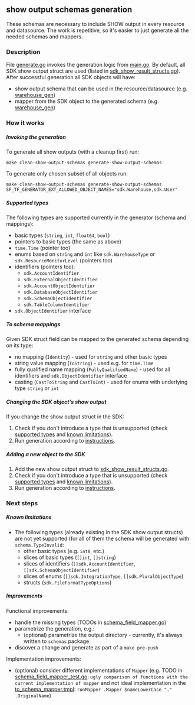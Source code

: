 ## show output schemas generation

These schemas are necessary to include SHOW output in every resource and datasource. The work is repetitive, so it's
easier to just generate all the needed schemas and mappers.

### Description

File [generate.go](../generate.go) invokes the generation logic from [main.go](./main/main.go). By default, all SDK show
output struct are used (listed in [sdk_show_result_structs.go](./sdk_show_result_structs.go)). After successful
generation all SDK objects will have:

- show output schema that can be used in the resource/datasource (e.g. [warehouse_gen](../warehouse_gen.go#L11))
- mapper from the SDK object to the generated schema (e.g. [warehouse_gen](../warehouse_gen.go#L124))

### How it works

##### Invoking the generation

To generate all show outputs (with a cleanup first) run:

```shell
make clean-show-output-schemas generate-show-output-schemas
```

To generate only chosen subset of all objects run:
```shell
make clean-show-output-schemas generate-show-output-schemas SF_TF_GENERATOR_EXT_ALLOWED_OBJECT_NAMES="sdk.Warehouse,sdk.User"
```

##### Supported types

The following types are supported currently in the generator (schema and mappings):

- basic types (`string`, `int`, `float64`, `bool`)
- pointers to basic types (the same as above)
- `time.Time` (pointer too)
- enums based on `string` and `int` like `sdk.WarehouseType` or `sdk.ResourceMonitorLevel` (pointers too)
- identifiers (pointers too):
    - `sdk.AccountIdentifier`
    - `sdk.ExternalObjectIdentifier`
    - `sdk.AccountObjectIdentifier`
    - `sdk.DatabaseObjectIdentifier`
    - `sdk.SchemaObjectIdentifier`
    - `sdk.TableColumnIdentifier`
- `sdk.ObjectIdentifier` interface

##### To schema mappings

Given SDK struct field can be mapped to the generated schema depending on its type:
- no mapping (`Identity`) - used for `string` and other basic types
- string value mapping (`ToString`) - used e.g. for `time.Time`
- fully qualified name mapping (`FullyQualifiedName`) - used for all identifiers and `sdk.ObjectIdentifier` interface
- casting (`CastToString` and `CastToInt`) - used for enums with underlying type `string` or `int`

##### Changing the SDK object's show output

If you change the show output struct in the SDK:

1. Check if you don't introduce a type that is unsupported (check [supported types](#supported-types)
   and [known limitations](#known-limitations)).
2. Run generation according to [instructions](#invoking-the-generation).

##### Adding a new object to the SDK

1. Add the new show output struct to [sdk_show_result_structs.go](./sdk_show_result_structs.go).
2. Check if you don't introduce a type that is unsupported (check [supported types](#supported-types)
   and [known limitations](#known-limitations)).
3. Run generation according to [instructions](#invoking-the-generation).

### Next steps

##### Known limitations

- The following types (already existing in the SDK show output structs) are not yet supported (for all of them the
  schema will be generated with `schema.TypeInvalid`:
    - other basic types (e.g. `int8`, etc.)
    - slices of basic types (`[]int`, `[]string`)
    - slices of identifiers (`[]sdk.AccountIdentifier`, `[]sdk.SchemaObjectIdentifier`)
    - slices of enums (`[]sdk.IntegrationType`, `[]sdk.PluralObjectType`)
    - structs (`sdk.FileFormatTypeOptions`)

##### Improvements

Functional improvements:
- handle the missing types (TODOs in [schema_field_mapper.go](./schema_field_mapper.go))
- parametrize the generation, e.g.:
  - (optional) parametrize the output directory - currently, it's always written to `schemas` package
- discover a change and generate as part of a `make pre-push`

Implementation improvements:
- (optional) consider different implementations of `Mapper` (e.g. TODO in [schema_field_mapper_test.go](./schema_field_mapper_test.go): `ugly comparison of functions with the current implementation of mapper` and not ideal implementation in the [to_schema_mapper.tmpl](./templates/to_schema_mapper.tmpl): `runMapper .Mapper $nameLowerCase "." .OriginalName`)
